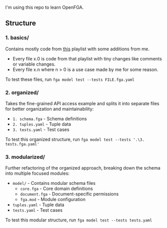 I'm using this repo to learn OpenFGA.

## Structure

### 1. basics/
Contains mostly code from [this](https://www.youtube.com/playlist?list=PLUR5l-oTFZqWaDdhEOVt_IfPOIbKo1Ypt) playlist with some additions from me.

* Every file x.0 is code from that playlist with tiny changes like comments or variable changes.
* Every file x.n where n > 0 is a use case made by me for some reason.

To test these files, run `fga model test --tests FILE.fga.yaml`

### 2. organized/
Takes the fine-grained API access example and splits it into separate files for better organization and maintainability:

- `1. schema.fga` - Schema definitions
- `2. tuples.yaml` - Tuple data  
- `3. tests.yaml` - Test cases

To test this organized structure, run `fga model test --tests '.\3. tests.fga.yaml'`

### 3. modularized/
Further refactoring of the organized approach, breaking down the schema into multiple focused modules:

- `model/` - Contains modular schema files
  - `core.fga` - Core domain definitions
  - `document.fga` - Document-specific permissions
  - `fga.mod` - Module configuration
- `tuples.yaml` - Tuple data
- `tests.yaml` - Test cases

To test this modular structure, run `fga model test --tests tests.yaml`

